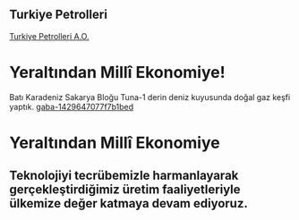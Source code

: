 ## Turkiye Petrolleri
[Turkiye Petrolleri A.O.](https://www.tpao.gov.tr/)


# Yeraltından Millî Ekonomiye!
Batı Karadeniz Sakarya Bloğu Tuna-1 derin deniz kuyusunda doğal gaz keşfi yaptık.
[gaba-1429647077f7b1bed](https://github.com/user-attachments/assets/2a571238-b1d1-4983-98d6-0f8547dc951b)

# Yeraltından Millî Ekonomiye
## Teknolojiyi tecrübemizle harmanlayarak gerçekleştirdiğimiz üretim faaliyetleriyle ülkemize değer katmaya devam ediyoruz.
